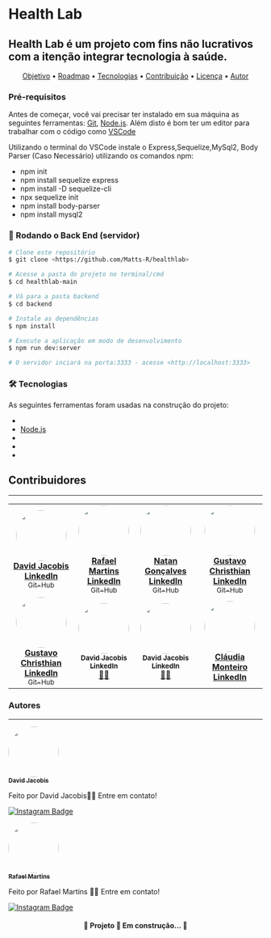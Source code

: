 # Health Lab
## Health Lab é um projeto com fins não lucrativos com a itenção integrar tecnologia à saúde.

<p align="center">
 <a href="#objetivo">Objetivo</a> •
 <a href="#roadmap">Roadmap</a> • 
 <a href="#tecnologias">Tecnologias</a> • 
 <a href="#contribuicao">Contribuição</a> • 
 <a href="#licenc-a">Licença</a> • 
 <a href="#autor">Autor</a>
</p>

### Pré-requisitos

Antes de começar, você vai precisar ter instalado em sua máquina as seguintes ferramentas:
[Git](https://git-scm.com), [Node.js](https://nodejs.org/en/). 
Além disto é bom ter um editor para trabalhar com o código como [VSCode](https://code.visualstudio.com/)

Utilizando o terminal do VSCode instale o Express,Sequelize,MySql2, Body Parser (Caso Necessário) utilizando os comandos npm:

* npm init
* npm install sequelize express
* npm install -D sequelize-cli
* npx sequelize init
* npm install body-parser
* npm install mysql2

### 🎲 Rodando o Back End (servidor)

```bash
# Clone este repositório
$ git clone <https://github.com/Matts-R/healthlab>

# Acesse a pasta do projeto no terminal/cmd
$ cd healthlab-main

# Vá para a pasta backend
$ cd backend

# Instale as dependências
$ npm install

# Execute a aplicação em modo de desenvolvimento
$ npm run dev:server

# O servidor inciará na porta:3333 - acesse <http://localhost:3333>
```

### 🛠 Tecnologias

As seguintes ferramentas foram usadas na construção do projeto:

- 
- [Node.js](https://nodejs.org/en/)
- 
- 
- 

## Contribuidores
---

<table>
  <tr>
    <td align="center"><a href="https://www.linkedin.com/in/david-jacobis/"><img style="border-radius: 50%;" src="https://avatars.githubusercontent.com/u/79882277?s=400&u=5b89e0ae40e565f9ce16bb76cd526d0e187c0dd7&v=4" width="100px;" alt=""/><br /><b> David Jacobis<br>LinkedIn </b></a><br /><a href="https://github.com/David-Jacobis" title="Git-Hub"><sub>Git-Hub</sub></a></td>
    <td align="center"><a href="https://www.linkedin.com/in/rafael-martins-silva/"><img style="border-radius: 50%;" src="https://avatars.githubusercontent.com/u/80134985?v=4" width="100px;" alt=""/><br /><b>Rafael Martins<br>LinkedIn </b></a><br /><a href="https://github.com/Rafas-ms" title="Git-Hub"><sub>Git-Hub</sub></a></td>
    <td align="center"><a href="https://www.linkedin.com/in/natan-gonçalves-b81b84185/"><img style="border-radius: 50%;" src="https://avatars.githubusercontent.com/u/72225206?v=4" width="100px;" alt=""/><br /><b>Natan Gonçalves<br>LinkedIn </b></a><br /><a href="https://github.com/natanga00"title="Git-Hub"><sub>Git-Hub</sub></a></td>
    <td align="center"><a href="https://www.linkedin.com/in/gustavo-cristhian-581814165/"><img style="border-radius: 50%;" src="https://avatars.githubusercontent.com/u/80134399?v=4" width="100px;" alt=""/><br /><b>Gustavo Christhian<br>LinkedIn </b></a><br /><a href="https://github.com/gu3800" title="Git-Hub"><sub>Git-Hub</sub></a></td>
  </tr>
  <tr>
    <td align="center"><a href="https://www.linkedin.com/in/david-jacobis-2b2bb6196/"><img style="border-radius: 50%;" src="https://avatars.githubusercontent.com/u/79882277?s=60&v=4" width="100px;" alt=""/><br /><b>Gustavo Christhian<br>LinkedIn </b></a><br /><a href="https://github.com/gu3800" title="Git-Hub"><sub>Git-Hub</sub></a></td>
    <td align="center"><a href="https://www.linkedin.com/in/david-jacobis-2b2bb6196/"><img style="border-radius: 50%;" src="https://avatars.githubusercontent.com/u/79882277?s=60&v=4" width="100px;" alt=""/><br /><sub><b>David Jacobis<br>LinkedIn </b></sub></a><br /><a href="https://www.linkedin.com/in/david-jacobis-2b2bb6196/ title="Linkedin">👨‍🚀</a></td>
    <td align="center"><a href="https://www.linkedin.com/in/david-jacobis-2b2bb6196/"><img style="border-radius: 50%;" src="https://avatars.githubusercontent.com/u/79882277?s=60&v=4" width="100px;" alt=""/><br /><sub><b>David Jacobis<br>LinkedIn </b></sub></a><br /><a href="https://www.linkedin.com/in/david-jacobis-2b2bb6196/ title="Linkedin">👨‍🚀</a></td>
    <td align="center"><a href="https://www.instagram.com/kkau_sm//"><img style="border-radius: 50%;" src="https://instagram.fplu9-1.fna.fbcdn.net/v/t51.2885-19/s150x150/167416728_1360973667594199_1328727645316519527_n.jpg?tp=1&_nc_ht=instagram.fplu9-1.fna.fbcdn.net&_nc_ohc=H9jEj6rQ1BQAX84Ucs6&edm=ABfd0MgBAAAA&ccb=7-4&oh=276080dd4874ed605f8a709b25c08895&oe=60ADA673&_nc_sid=7bff83" width="100px;" alt=""/><br /><b>Cláudia Monteiro<br>LinkedIn </b></a><br /></td>
  </tr>
</table>


### Autores
---

<a href="https://www.linkedin.com/in/david-jacobis/">
 <img style="border-radius: 50%;" src="https://avatars.githubusercontent.com/u/79882277?s=400&u=5b89e0ae40e565f9ce16bb76cd526d0e187c0dd7&v=4" width="100px;" alt=""/>
 <br />
 <sub><b>David Jacobis</b></sub></a> <a href="https://www.linkedin.com/in/david-jacobis/" title="Linkedin"></a>


Feito por David Jacobis👋🏽 Entre em contato!

[![Instagram Badge](https://img.shields.io/badge/Instagram-@david.jacobis-E4405F?style=for-the-badge&logo=instagram&logoColor=white&link=https://instagram.com/david.jacobis)](https://www.instagram.com/david.jacobis/)




<a href="https://www.linkedin.com/in/rafael-martins-silva/">
 <img style="border-radius: 50%;" src="https://avatars.githubusercontent.com/u/80134985?v=4" width="100px;" alt=""/>
 <br />
 <sub><b>Rafael Martins</b></sub></a> <a href="https://www.linkedin.com/in/rafael-martins-silva/" title="Linkedin"></a>


Feito por Rafael Martins 👋🏽 Entre em contato!

[![Instagram Badge](https://img.shields.io/badge/Instagram-@rafas.ms-E4405F?style=for-the-badge&logo=instagram&logoColor=white&link=https://www.instagram.com/rafas.ms)](https://www.instagram.com/rafas.ms/)


<h4 align="center"> 
	🚧  Projeto 🚀 Em construção...  🚧
</h4>









